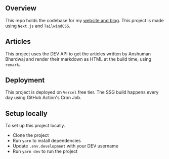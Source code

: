 ## Overview

This repo holds the codebase for my [website and blog](https://theanshuman.dev).
This project is made using `Next.js` and `TailwindCSS`.

## Articles

This project uses the DEV API to get the articles written by Anshuman Bhardwaj and render their markdown as HTML at the
build time, using `remark`.

## Deployment

This project is deployed on `Vercel` free tier. The SSG build happens every day using GitHub Action's Cron Job.

## Setup locally

To set up this project locally.

- Clone the project
- Run `yarn` to install dependencies
- Update `.env.development` with your DEV username
- Run `yarn dev` to run the project

